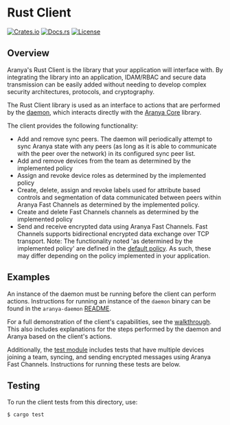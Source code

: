 # Rust Client

[![Crates.io][crates-badge]][crates-url]
[![Docs.rs][docs-badge]][docs-url]
[![License][license-badge]][license-url]

[crates-badge]: https://img.shields.io/crates/v/aranya-client.svg
[crates-url]: https://crates.io/crates/aranya-client
[docs-badge]: https://docs.rs/aranya-client/badge.svg
[docs-url]: https://docs.rs/aranya-client/latest/aranya_client/
[license-badge]: https://img.shields.io/crates/l/aranya-client.svg
[license-url]: https://github.com/aranya-project/aranya/blob/main/LICENSE.md

## Overview

Aranya's Rust Client is the library that your application will interface with.
By integrating the library into an application, IDAM/RBAC and secure data
transmission can be easily added without needing to develop complex security
architectures, protocols, and cryptography.

The Rust Client library is used as an interface to actions that are performed
by the [daemon](../aranya-daemon), which interacts directly with the
[Aranya Core](https://github.com/aranya-project/aranya-core) library.

The client provides the following functionality:
- Add and remove sync peers. The daemon will periodically attempt to sync
  Aranya state with any peers (as long as it is able to communicate with the
  peer over the network) in its configured sync peer list.
- Add and remove devices from the team as determined by the implemented policy
- Assign and revoke device roles as determined by the implemented policy
- Create, delete, assign and revoke labels used for attribute based controls
  and segmentation of data communicated between peers within Aranya Fast
  Channels as determined by the implemented policy.
- Create and delete Fast Channels channels as determined by the implemented
  policy
- Send and receive encrypted data using Aranya Fast Channels. Fast Channels
  supports bidirectional encrypted data exchange over TCP transport.
Note: The functionality noted 'as determined by the implemented policy' are
defined in the [default policy](https://github.com/aranya-project/aranya/blob/main/crates/aranya-daemon/src/policy.md). As such, these
may differ depending on the policy implemented in your application.

## Examples

An instance of the daemon must be running before the client can perform
actions. Instructions for running an instance of the `daemon` binary can be
found in the `aranya-daemon` [README](https://github.com/aranya-project/aranya/blob/main/crates/aranya-daemon/README.md).

For a full demonstration of the client's capabilities, see the
[walkthrough](https://aranya-project.github.io/aranya-docs/getting-started/walkthrough/).
This also includes explanations for the steps performed by the daemon and
Aranya based on the client's actions.

Additionally, the [test module](tests/tests.rs) includes tests that have
multiple devices joining a team, syncing, and sending encrypted messages using
Aranya Fast Channels. Instructions for running these tests are below.

## Testing

To run the client tests from this directory, use:
```shell
$ cargo test
```
